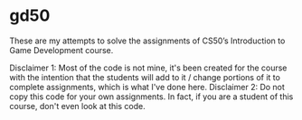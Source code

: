 # gd50

These are my attempts to solve the assignments of CS50’s Introduction to Game Development course.

Disclaimer 1: Most of the code is not mine, it's been created for the course with the intention that the students will add to it / change portions of it to complete assignments, which is what I've done here.
Disclaimer 2: Do not copy this code for your own assignments. In fact, if you are a student of this course, don't even look at this code.
